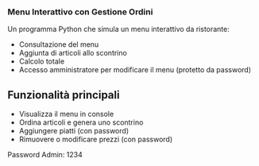 ### Menu Interattivo con Gestione Ordini ##

Un programma Python che simula un menu interattivo da ristorante:

- Consultazione del menu
- Aggiunta di articoli allo scontrino
- Calcolo totale
- Accesso amministratore per modificare il menu (protetto da password)

## Funzionalità principali

- Visualizza il menu in console
- Ordina articoli e genera uno scontrino
- Aggiungere piatti (con password)
- Rimuovere o modificare prezzi (con password)


Password Admin: 1234